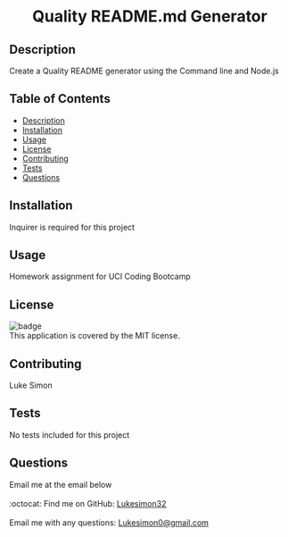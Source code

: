 
<h1 align="center">Quality README.md Generator </h1>


## Description
 Create a Quality README generator using the Command line and Node.js

 [Link to video]: https://www.youtube.com/watch?v=hW0xtopQjnU
## Table of Contents
- [Description](#description)
- [Installation](#installation)
- [Usage](#usage)
- [License](#license)
- [Contributing](#contributing)
- [Tests](#tests)
- [Questions](#questions)
## Installation
 Inquirer is required for this project
## Usage
 Homework assignment for UCI Coding Bootcamp
## License
![badge](https://img.shields.io/badge/license-MIT-brightgreen)
<br />
This application is covered by the MIT license. 
## Contributing
 Luke Simon
## Tests
 No tests included for this project
## Questions
 Email me at the email below<br />
<br />
:octocat: Find me on GitHub: [Lukesimon32](https://github.com/Lukesimon32)<br />
<br />
 Email me with any questions: Lukesimon0@gmail.com<br /><br />